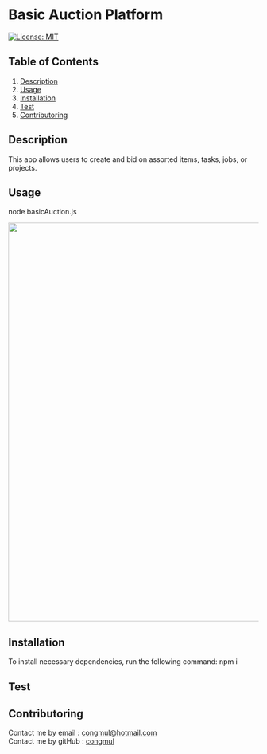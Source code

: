 # Basic Auction Platform
[![License: MIT](https://img.shields.io/badge/License-MIT-yellow.svg)](https://opensource.org/licenses/MIT) 

## Table of Contents
1. [Description](#Description)
2. [Usage](#Usage)
3. [Installation](#Installation)
4. [Test](#Test)
5. [Contributoring](#Contributoring)

## Description
This app allows users to create and bid on assorted items, tasks, jobs, or projects.

## Usage
node basicAuction.js

<img src ="./img/operatingAuction.gif" width="800" />

## Installation 
To install necessary dependencies, run the following command:
npm i

## Test 


## Contributoring
Contact me by email : congmul@hotmail.com <br>
Contact me by gitHub : <a href="https://github.com/congmul">congmul</a>